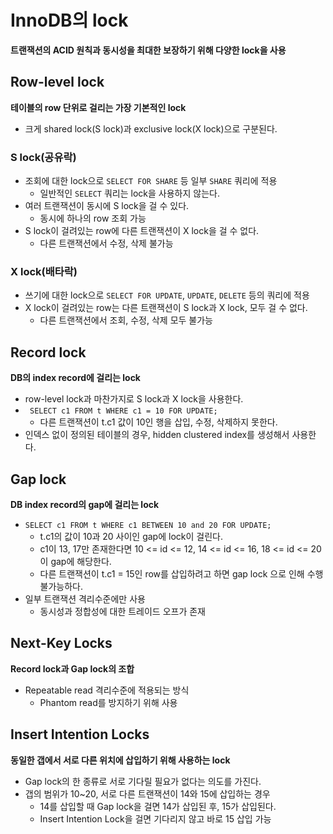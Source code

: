 # InnoDB의 lock

**트랜잭션의 ACID 원칙과 동시성을 최대한 보장하기 위해 다양한 lock을 사용**

## Row-level lock

**테이블의 row 단위로 걸리는 가장 기본적인 lock**

* 크게 shared lock(S lock)과 exclusive lock(X lock)으로 구분된다.

### S lock(공유락)

* 조회에 대한 lock으로 `SELECT FOR SHARE` 등 일부 `SHARE` 쿼리에 적용
  * 일반적인 `SELECT` 쿼리는 lock을 사용하지 않는다.
* 여러 트랜잭션이 동시에 S lock을 걸 수 있다.
  * 동시에 하나의 row 조회 가능
* S lock이 걸려있는 row에 다른 트랜잭션이 X lock을 걸 수 없다.
  * 다른 트랜잭션에서 수정, 삭제 불가능

### X lock(배타락)

* 쓰기에 대한 lock으로 `SELECT FOR UPDATE`, `UPDATE`, `DELETE` 등의 쿼리에 적용
* X lock이 걸려있는 row는 다른 트랜잭션이 S lock과 X lock, 모두 걸 수 없다.
  * 다른 트랜잭션에서 조회, 수정, 삭제 모두 불가능

## Record lock

**DB의 index record에 걸리는 lock**

* row-level lock과 마찬가지로 S lock과 X lock을 사용한다.
* `` SELECT c1 FROM t WHERE c1 = 10 FOR UPDATE;``
  *  다른 트랜잭션이 t.c1 값이 10인 행을 삽입, 수정, 삭제하지 못한다.
* 인덱스 없이 정의된 테이블의 경우, hidden clustered index를 생성해서 사용한다.

## Gap lock

**DB index record의 gap에 걸리는 lock**

* `SELECT c1 FROM t WHERE c1 BETWEEN 10 and 20 FOR UPDATE;`
  * t.c1의 값이 10과 20 사이인 gap에 lock이 걸린다.
  * c1이 13, 17만 존재한다면 10 <= id <= 12, 14 <= id <= 16, 18 <= id <= 20이 gap에 해당한다.
  * 다른 트랜잭션이 t.c1 = 15인 row를 삽입하려고 하면 gap lock 으로 인해 수행 불가능하다.
* 일부 트랜잭션 격리수준에만 사용
  * 동시성과 정합성에 대한 트레이드 오프가 존재

## Next-Key Locks

**Record lock과 Gap lock의 조합**

* Repeatable read 격리수준에 적용되는 방식
  * Phantom read를 방지하기 위해 사용

## Insert Intention Locks

**동일한 갭에서 서로 다른 위치에 삽입하기 위해 사용하는 lock**

* Gap lock의 한 종류로 서로 기다릴 필요가 없다는 의도를 가진다.
* 갭의 범위가 10~20, 서로 다른 트랜잭션이 14와 15에 삽입하는 경우
  * 14를 삽입할 때 Gap lock을 걸면 14가 삽입된 후, 15가 삽입된다.
  * Insert Intention Lock을 걸면 기다리지 않고 바로 15 삽입 가능